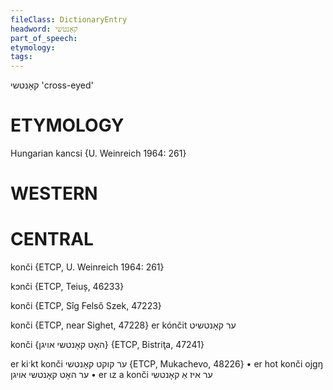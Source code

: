```yaml
---
fileClass: DictionaryEntry
headword: קאָנטשי
part_of_speech: 
etymology: 
tags: 
---
```

קאָנטשי
'cross-eyed'

ETYMOLOGY
===========
Hungarian kancsi
{U. Weinreich 1964: 261}

WESTERN
========

CENTRAL
========

konči {ETCP, U. Weinreich 1964: 261}

kɔnči {ETCP, Teiuș, 46233}

konči {ETCP, Sîg Felső Szek, 47223}

konči {ETCP, near Sighet, 47228}
er kónčit ער קאָנטשיט

konči {האָט קאָנטשי אויגן} {ETCP, Bistriţa, 47241}

er kiˑkt konči ער קוקט קאָנטשי {ETCP, Mukachevo, 48226}
	•	er hot konči ojgŋ ער האָט קאָנטשי אויגן
	•	er ɩz a konči ער איז אַ קאָנטשי

